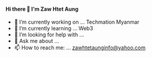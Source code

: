#### Hi there 👋 I'm Zaw Htet Aung

- 🔭 I’m currently working on ... Techmation Myanmar
- 🌱 I’m currently learning ... Web3
- 🤔 I’m looking for help with ...
- 💬 Ask me about ...
- 📫 How to reach me: ... zawhtetaunginfo@yahoo.com
